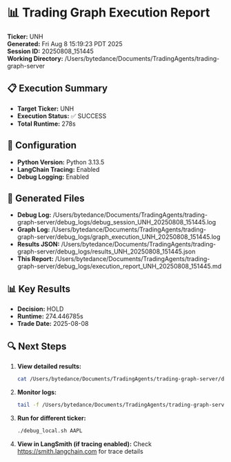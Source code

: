 # 📊 Trading Graph Execution Report

**Ticker:** UNH  
**Generated:** Fri Aug  8 15:19:23 PDT 2025  
**Session ID:** 20250808_151445  
**Working Directory:** /Users/bytedance/Documents/TradingAgents/trading-graph-server

## 📋 Execution Summary

- **Target Ticker:** UNH
- **Execution Status:** ✅ SUCCESS
- **Total Runtime:** 278s

## 🔧 Configuration

- **Python Version:** Python 3.13.5
- **LangChain Tracing:** Enabled
- **Debug Logging:** Enabled

## 📂 Generated Files

- **Debug Log:** /Users/bytedance/Documents/TradingAgents/trading-graph-server/debug_logs/debug_session_UNH_20250808_151445.log
- **Graph Log:** /Users/bytedance/Documents/TradingAgents/trading-graph-server/debug_logs/graph_execution_UNH_20250808_151445.log  
- **Results JSON:** /Users/bytedance/Documents/TradingAgents/trading-graph-server/debug_logs/results_UNH_20250808_151445.json
- **This Report:** /Users/bytedance/Documents/TradingAgents/trading-graph-server/debug_logs/execution_report_UNH_20250808_151445.md

## 📊 Key Results

- **Decision:** HOLD
- **Runtime:** 274.446785s
- **Trade Date:** 2025-08-08

## 🔍 Next Steps

1. **View detailed results:**
   ```bash
   cat /Users/bytedance/Documents/TradingAgents/trading-graph-server/debug_logs/results_UNH_20250808_151445.json | jq .
   ```

2. **Monitor logs:**
   ```bash
   tail -f /Users/bytedance/Documents/TradingAgents/trading-graph-server/debug_logs/graph_execution_UNH_20250808_151445.log
   ```

3. **Run for different ticker:**
   ```bash
   ./debug_local.sh AAPL
   ```

4. **View in LangSmith (if tracing enabled):**
   Check https://smith.langchain.com for trace details

